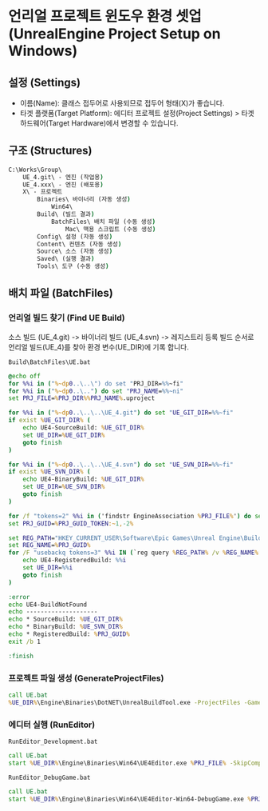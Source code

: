 # 언리얼 프로젝트 윈도우 환경 셋업 (UnrealEngine Project Setup on Windows)

## 설정 (Settings)

* 이름(Name): 클래스 접두어로 사용되므로 접두어 형태(X)가 좋습니다.
* 타겟 플랫폼(Target Platform): 에디터 프로젝트 설정(Project Settings) > 타겟 하드웨어(Target Hardware)에서 변경할 수 있습니다.

## 구조 (Structures)

```bat
C:\Works\Group\
    UE_4.git\ - 엔진 (작업용)
    UE_4.xxx\ - 엔진 (배포용)
    X\ - 프로젝트
        Binaries\ 바이너리 (자동 생성)
            Win64\
        Build\ (빌드 결과)
            BatchFiles\ 배치 파일 (수동 생성)
                Mac\ 맥용 스크립트 (수동 생성)
        Config\ 설정 (자동 생성)
        Content\ 컨텐츠 (자동 생성)
        Source\ 소스 (자동 생성)
        Saved\ (실행 결과)
        Tools\ 도구 (수동 생성)
```

## 배치 파일 (BatchFiles)

### 언리얼 빌드 찾기 (Find UE Build)

소스 빌드 (UE_4.git) -> 바이너리 빌드 (UE_4.svn) -> 레지스트리 등록 빌드 순서로 언리얼 빌드(UE_4)를 찾아 환경 변수(UE_DIR)에 기록 합니다.
 
`Build\BatchFiles\UE.bat`

```bat
@echo off
for %%i in ("%~dp0..\..\") do set "PRJ_DIR=%%~fi"
for %%i in ("%~dp0..\..") do set "PRJ_NAME=%%~ni"
set PRJ_FILE=%PRJ_DIR%%PRJ_NAME%.uproject

for %%i in ("%~dp0..\..\..\UE_4.git") do set "UE_GIT_DIR=%%~fi"
if exist %UE_GIT_DIR% (
	echo UE4-SourceBuild: %UE_GIT_DIR%
	set UE_DIR=%UE_GIT_DIR%
	goto finish
)

for %%i in ("%~dp0..\..\..\UE_4.svn") do set "UE_SVN_DIR=%%~fi"
if exist %UE_SVN_DIR% (
	echo UE4-BinaryBuild: %UE_GIT_DIR% 
	set UE_DIR=%UE_SVN_DIR%
	goto finish
)

for /f "tokens=2" %%i in ('findstr EngineAssociation %PRJ_FILE%') do set "PRJ_GUID_TOKEN=%%i"
set PRJ_GUID=%PRJ_GUID_TOKEN:~1,-2%

set REG_PATH="HKEY_CURRENT_USER\Software\Epic Games\Unreal Engine\Builds"
set REG_NAME=%PRJ_GUID%
for /F "usebackq tokens=3" %%i IN (`reg query %REG_PATH% /v %REG_NAME% 2^>nul ^| find "%REG_NAME%"`) do (
	echo UE4-RegisteredBuild: %%i
	set UE_DIR=%%i
	goto finish
)

:error
echo UE4-BuildNotFound
echo --------------------
echo * SourceBuild: %UE_GIT_DIR%
echo * BinaryBuild: %UE_SVN_DIR%
echo * RegisteredBuild: %PRJ_GUID%
exit /b 1

:finish
```

### 프로젝트 파일 생성 (GenerateProjectFiles)

```bat
call UE.bat
%UE_DIR%\Engine\Binaries\DotNET\UnrealBuildTool.exe -ProjectFiles -Game -Engine -Project=%PRJ_FILE%
```

### 에디터 실행 (RunEditor)

`RunEditor_Development.bat`

```bat
call UE.bat
start %UE_DIR%\Engine\Binaries\Win64\UE4Editor.exe %PRJ_FILE% -SkipCompile %*
```

`RunEditor_DebugGame.bat`

```bat
call UE.bat
start %UE_DIR%\Engine\Binaries\Win64\UE4Editor-Win64-DebugGame.exe %PRJ_FILE% -SkipCompile -FullCrashDump %*
```
